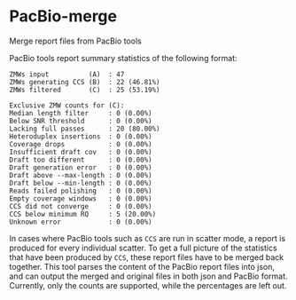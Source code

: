 # PacBio-merge
Merge report files from PacBio tools

PacBio tools report summary statistics of the following format:
```
ZMWs input          (A)  : 47
ZMWs generating CCS (B)  : 22 (46.81%)
ZMWs filtered       (C)  : 25 (53.19%)

Exclusive ZMW counts for (C):
Median length filter     : 0 (0.00%)
Below SNR threshold      : 0 (0.00%)
Lacking full passes      : 20 (80.00%)
Heteroduplex insertions  : 0 (0.00%)
Coverage drops           : 0 (0.00%)
Insufficient draft cov   : 0 (0.00%)
Draft too different      : 0 (0.00%)
Draft generation error   : 0 (0.00%)
Draft above --max-length : 0 (0.00%)
Draft below --min-length : 0 (0.00%)
Reads failed polishing   : 0 (0.00%)
Empty coverage windows   : 0 (0.00%)
CCS did not converge     : 0 (0.00%)
CCS below minimum RQ     : 5 (20.00%)
Unknown error            : 0 (0.00%)
```

In cases where PacBio tools such as `CCS` are run in scatter mode, a report is produced for every individual scatter.
To get a full picture of the statistics that have been produced by `CCS`, these report files have to be merged back together.
This tool parses the content of the PacBio report files into json, and can output the merged and original files in both json and PacBio format.
Currently, only the counts are supported, while the percentages are left out.
